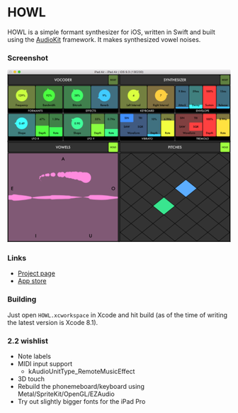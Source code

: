 # HOWL

HOWL is a simple formant synthesizer for iOS, written in Swift and built using the [AudioKit](https://github.com/audiokit/AudioKit) framework. It makes synthesized vowel noises.

### Screenshot

![HOWL screenshot](/Screenshot.png?raw=true "HOWL screenshot")

### Links

- [Project page](http://protonome.com/apps/howl/)
- [App store](https://itunes.apple.com/us/app/howl-a-formant-synthesizer/id1067562312)

### Building

Just open `HOWL.xcworkspace` in Xcode and hit build (as of the time of writing the latest version is Xcode 8.1).

### 2.2 wishlist

- Note labels
- MIDI input support
    - kAudioUnitType_RemoteMusicEffect
- 3D touch
- Rebuild the phonemeboard/keyboard using Metal/SpriteKit/OpenGL/EZAudio
- Try out slightly bigger fonts for the iPad Pro
